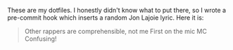 These are my dotfiles. I honestly didn't know what to put there, so I wrote a pre-commit hook which inserts a random Jon Lajoie lyric. Here it is:

> Other rappers are comprehensible, not me
> First on the mic MC Confusing!
